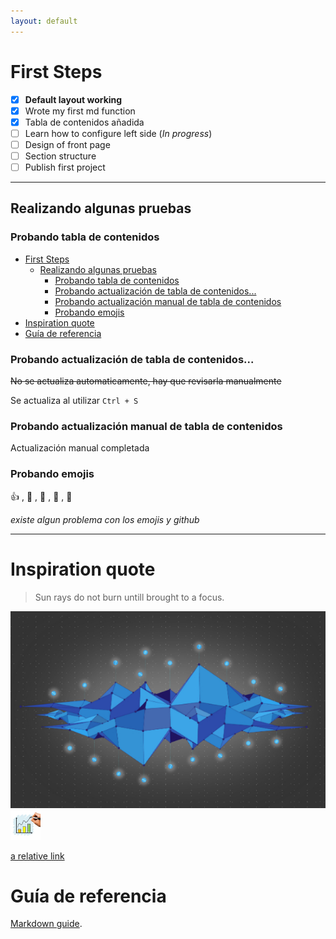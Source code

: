 ```yaml
---
layout: default
---
```



# First Steps

- [x] **Default layout working**
- [x] Wrote my first md function
- [x] Tabla de contenidos añadida
- [ ] Learn how to configure left side (_In progress_)
- [ ] Design of front page
- [ ] Section structure
- [ ] Publish first project

---

## Realizando algunas pruebas

### Probando tabla de contenidos
- [First Steps](#first-steps)
  - [Realizando algunas pruebas](#realizando-algunas-pruebas)
    - [Probando tabla de contenidos](#probando-tabla-de-contenidos)
    - [Probando actualización de tabla de contenidos...](#probando-actualizaci%c3%b3n-de-tabla-de-contenidos)
    - [Probando actualización manual de tabla de contenidos](#probando-actualizaci%c3%b3n-manual-de-tabla-de-contenidos)
    - [Probando emojis](#probando-emojis)
- [Inspiration quote](#inspiration-quote)
- [Guía de referencia](#gu%c3%ada-de-referencia)

### Probando actualización de tabla de contenidos...
~~No se actualiza automaticamente, hay que revisarla manualmente~~ 

Se actualiza al utilizar ```Ctrl + S```

### Probando actualización manual de tabla de contenidos
Actualización manual completada

### Probando emojis

:+1: , :camel: , :dancers: , :man: , :baby:

_existe algun problema con los emojis y github_

---

# Inspiration quote

> Sun rays do not burn untill brought to a focus.

<!-- [logo1](https://github.com/pablers/Pablo-Reina/blob/master/assets/img/log1.jpg) -->
<img src="{{ site.baseurl }}/assets/../../assets/img/logo1.jpg" class="fit image">
<img src="{{ site.baseurl }}/assets/../../assets/img/dataupd.jpg" class="fit image">

[a relative link](another_page.md) 

# Guía de referencia
[Markdown guide](./md-guide.md).